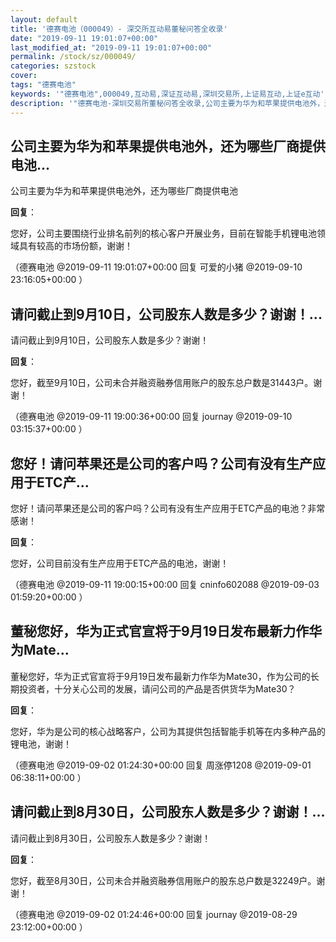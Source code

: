 ```yaml
---
layout: default
title: '德赛电池（000049）- 深交所互动易董秘问答全收录'
date: "2019-09-11 19:01:07+00:00"
last_modified_at: "2019-09-11 19:01:07+00:00"
permalink: /stock/sz/000049/
categories: szstock
cover: 
tags: "德赛电池"
keywords: '"德赛电池",000049,互动易,深证互动易,深圳交易所,上证易互动,上证e互动'
description: '"德赛电池-深圳交易所董秘问答全收录,公司主要为华为和苹果提供电池外，还为哪些厂商提供电池"'
---
```


## 公司主要为华为和苹果提供电池外，还为哪些厂商提供电池...

公司主要为华为和苹果提供电池外，还为哪些厂商提供电池

**回复**：

您好，公司主要围绕行业排名前列的核心客户开展业务，目前在智能手机锂电池领域具有较高的市场份额，谢谢！ 

（德赛电池  @2019-09-11 19:01:07+00:00 回复 可爱的小猪  @2019-09-10 23:16:05+00:00 ）

## 请问截止到9月10日，公司股东人数是多少？谢谢！...

请问截止到9月10日，公司股东人数是多少？谢谢！

**回复**：

您好，截至9月10日，公司未合并融资融券信用账户的股东总户数是31443户。谢谢！ 

（德赛电池  @2019-09-11 19:00:36+00:00 回复 journay  @2019-09-10 03:15:37+00:00 ）

## 您好！请问苹果还是公司的客户吗？公司有没有生产应用于ETC产...

您好！请问苹果还是公司的客户吗？公司有没有生产应用于ETC产品的电池？非常感谢！

**回复**：

您好，公司目前没有生产应用于ETC产品的电池，谢谢！ 

（德赛电池  @2019-09-11 19:00:15+00:00 回复 cninfo602088  @2019-09-03 01:59:20+00:00 ）

## 董秘您好，华为正式官宣将于9月19日发布最新力作华为Mate...

董秘您好，华为正式官宣将于9月19日发布最新力作华为Mate30，作为公司的长期投资者，十分关心公司的发展，请问公司的产品是否供货华为Mate30？

**回复**：

您好，华为是公司的核心战略客户，公司为其提供包括智能手机等在内多种产品的锂电池，谢谢！ 

（德赛电池  @2019-09-02 01:24:30+00:00 回复 周涨停1208  @2019-09-01 06:38:11+00:00 ）

## 请问截止到8月30日，公司股东人数是多少？谢谢！...

请问截止到8月30日，公司股东人数是多少？谢谢！

**回复**：

您好，截至8月30日，公司未合并融资融券信用账户的股东总户数是32249户。谢谢！ 

（德赛电池  @2019-09-02 01:24:46+00:00 回复 journay  @2019-08-29 23:12:00+00:00 ）


